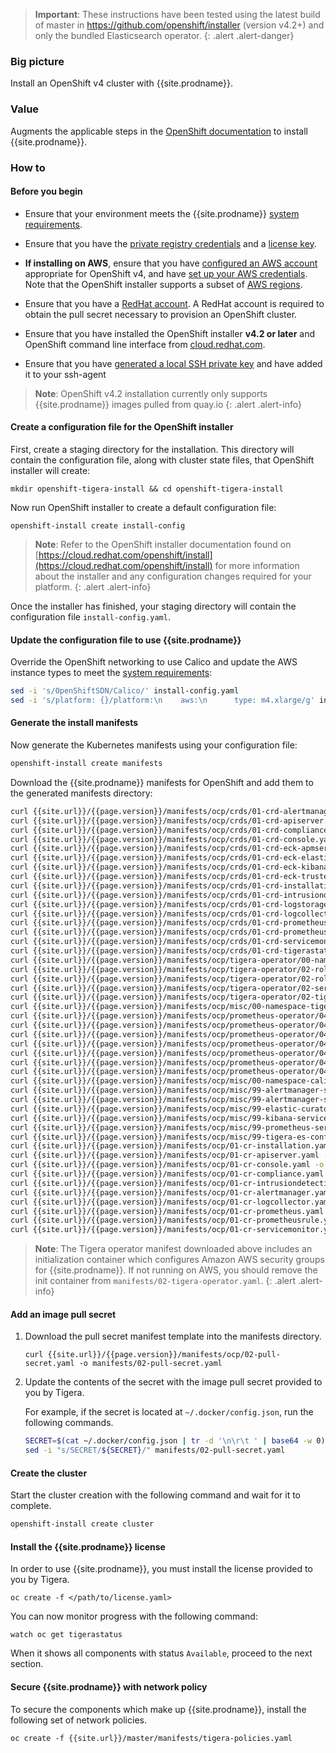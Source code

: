> **Important**: These instructions have been tested using the latest build of master in https://github.com/openshift/installer (version v4.2+)
>                and only the bundled Elasticsearch operator.
{: .alert .alert-danger}

### Big picture

Install an OpenShift v4 cluster with {{site.prodname}}.

### Value

Augments the applicable steps in the [OpenShift documentation](https://cloud.redhat.com/openshift/install)
to install {{site.prodname}}.

### How to

#### Before you begin

- Ensure that your environment meets the {{site.prodname}} [system requirements](/{{page.version}}/getting-started/openshift/requirements).

- Ensure that you have the [private registry credentials](/{{page.version}}/getting-started/#obtain-the-private-registry-credentials)
  and a [license key](/{{page.version}}/getting-started/#obtain-a-license-key).

- **If installing on AWS**, ensure that you have [configured an AWS account](https://docs.openshift.com/container-platform/4.1/installing/installing_aws/installing-aws-account.html) appropriate for OpenShift v4,
  and have [set up your AWS credentials](https://docs.aws.amazon.com/sdk-for-java/v1/developer-guide/setup-credentials.html).
  Note that the OpenShift installer supports a subset of [AWS regions](https://docs.openshift.com/container-platform/4.1/installing/installing_aws/installing-aws-account.html#installation-aws-regions_installing-aws-account).

- Ensure that you have a [RedHat account](https://cloud.redhat.com/). A RedHat account is required to obtain the pull secret necessary to provision an OpenShift cluster.

- Ensure that you have installed the OpenShift installer **v4.2 or later** and OpenShift command line interface from [cloud.redhat.com](https://cloud.redhat.com/openshift/install/aws/installer-provisioned).

- Ensure that you have [generated a local SSH private key](https://docs.openshift.com/container-platform/4.1/installing/installing_aws/installing-aws-default.html#ssh-agent-using_installing-aws-default) and have added it to your ssh-agent

> **Note**: OpenShift v4.2 installation currently only supports {{site.prodname}} images pulled from quay.io
{: .alert .alert-info}

#### Create a configuration file for the OpenShift installer

First, create a staging directory for the installation. This directory will contain the configuration file, along with cluster state files, that OpenShift installer will create:

```
mkdir openshift-tigera-install && cd openshift-tigera-install
```

Now run OpenShift installer to create a default configuration file:

```
openshift-install create install-config
```

> **Note**: Refer to the OpenShift installer documentation found on [https://cloud.redhat.com/openshift/install](https://cloud.redhat.com/openshift/install) for more information
> about the installer and any configuration changes required for your platform.
{: .alert .alert-info}

Once the installer has finished, your staging directory will contain the configuration file `install-config.yaml`.

#### Update the configuration file to use {{site.prodname}}

Override the OpenShift networking to use Calico and update the AWS instance types to meet the [system requirements](/{{page.version}}/getting-started/openshift/requirements):

```bash
sed -i 's/OpenShiftSDN/Calico/' install-config.yaml
sed -i 's/platform: {}/platform:\n    aws:\n      type: m4.xlarge/g' install-config.yaml
```

#### Generate the install manifests

Now generate the Kubernetes manifests using your configuration file:

```bash
openshift-install create manifests
```

Download the {{site.prodname}} manifests for OpenShift and add them to the generated manifests directory:

```bash
curl {{site.url}}/{{page.version}}/manifests/ocp/crds/01-crd-alertmanager.yaml -o manifests/01-crd-alertmanager.yaml
curl {{site.url}}/{{page.version}}/manifests/ocp/crds/01-crd-apiserver.yaml -o manifests/01-crd-apiserver.yaml
curl {{site.url}}/{{page.version}}/manifests/ocp/crds/01-crd-compliance.yaml -o manifests/01-crd-compliance.yaml
curl {{site.url}}/{{page.version}}/manifests/ocp/crds/01-crd-console.yaml -o manifests/01-crd-console.yaml
curl {{site.url}}/{{page.version}}/manifests/ocp/crds/01-crd-eck-apmserver.yaml -o manifests/01-crd-eck-apmserver.yaml
curl {{site.url}}/{{page.version}}/manifests/ocp/crds/01-crd-eck-elasticsearch.yaml -o manifests/01-crd-eck-elasticsearch.yaml
curl {{site.url}}/{{page.version}}/manifests/ocp/crds/01-crd-eck-kibana.yaml -o manifests/01-crd-eck-kibana.yaml
curl {{site.url}}/{{page.version}}/manifests/ocp/crds/01-crd-eck-trustedrelationship.yaml -o manifests/01-crd-eck-trustedrelationship.yaml
curl {{site.url}}/{{page.version}}/manifests/ocp/crds/01-crd-installation.yaml -o manifests/01-crd-installation.yaml
curl {{site.url}}/{{page.version}}/manifests/ocp/crds/01-crd-intrusiondetection.yaml -o manifests/01-crd-intrusiondetection.yaml
curl {{site.url}}/{{page.version}}/manifests/ocp/crds/01-crd-logstorage.yaml -o manifests/01-crd-logstorage.yaml
curl {{site.url}}/{{page.version}}/manifests/ocp/crds/01-crd-logcollector.yaml -o manifests/01-crd-logcollector.yaml
curl {{site.url}}/{{page.version}}/manifests/ocp/crds/01-crd-prometheusrule.yaml -o manifests/01-crd-prometheusrule.yaml
curl {{site.url}}/{{page.version}}/manifests/ocp/crds/01-crd-prometheus.yaml -o manifests/01-crd-prometheus.yaml
curl {{site.url}}/{{page.version}}/manifests/ocp/crds/01-crd-servicemonitor.yaml -o manifests/01-crd-servicemonitor.yaml
curl {{site.url}}/{{page.version}}/manifests/ocp/crds/01-crd-tigerastatus.yaml -o manifests/01-crd-tigerastatus.yaml
curl {{site.url}}/{{page.version}}/manifests/ocp/tigera-operator/00-namespace-tigera-operator.yaml -o manifests/00-namespace-tigera-operator.yaml
curl {{site.url}}/{{page.version}}/manifests/ocp/tigera-operator/02-rolebinding-tigera-operator.yaml -o manifests/02-rolebinding-tigera-operator.yaml
curl {{site.url}}/{{page.version}}/manifests/ocp/tigera-operator/02-role-tigera-operator.yaml -o manifests/02-role-tigera-operator.yaml
curl {{site.url}}/{{page.version}}/manifests/ocp/tigera-operator/02-serviceaccount-tigera-operator.yaml -o manifests/02-serviceaccount-tigera-operator.yaml
curl {{site.url}}/{{page.version}}/manifests/ocp/tigera-operator/02-tigera-operator.yaml -o manifests/02-tigera-operator.yaml
curl {{site.url}}/{{page.version}}/manifests/ocp/misc/00-namespace-tigera-prometheus.yaml -o manifests/00-namespace-tigera-prometheus.yaml
curl {{site.url}}/{{page.version}}/manifests/ocp/prometheus-operator/04-clusterrolebinding-prometheus-operator.yaml -o manifests/04-clusterrolebinding-prometheus-operator.yaml
curl {{site.url}}/{{page.version}}/manifests/ocp/prometheus-operator/04-clusterrolebinding-prometheus.yaml -o manifests/04-clusterrolebinding-prometheus.yaml
curl {{site.url}}/{{page.version}}/manifests/ocp/prometheus-operator/04-clusterrole-prometheus-operator.yaml -o manifests/04-clusterrole-prometheus-operator.yaml
curl {{site.url}}/{{page.version}}/manifests/ocp/prometheus-operator/04-clusterrole-prometheus.yaml -o manifests/04-clusterrole-prometheus.yaml
curl {{site.url}}/{{page.version}}/manifests/ocp/prometheus-operator/04-deployment-prometheus-operator.yaml -o manifests/04-deployment-prometheus-operator.yaml
curl {{site.url}}/{{page.version}}/manifests/ocp/prometheus-operator/04-serviceaccount-prometheus-operator.yaml -o manifests/04-serviceaccount-prometheus-operator.yaml
curl {{site.url}}/{{page.version}}/manifests/ocp/prometheus-operator/04-serviceaccount-prometheus.yaml -o manifests/04-serviceaccount-prometheus.yaml
curl {{site.url}}/{{page.version}}/manifests/ocp/misc/00-namespace-calico-monitoring.yaml -o manifests/00-namespace-calico-monitoring.yaml
curl {{site.url}}/{{page.version}}/manifests/ocp/misc/99-alertmanager-secret.yaml -o manifests/99-alertmanager-secret.yaml
curl {{site.url}}/{{page.version}}/manifests/ocp/misc/99-alertmanager-service.yaml -o manifests/99-alertmanager-service.yaml
curl {{site.url}}/{{page.version}}/manifests/ocp/misc/99-elastic-curator.yaml -o manifests/99-elastic-curator.yaml
curl {{site.url}}/{{page.version}}/manifests/ocp/misc/99-kibana-service.yaml -o manifests/99-kibana-service.yaml
curl {{site.url}}/{{page.version}}/manifests/ocp/misc/99-prometheus-service.yaml -o manifests/99-prometheus-service.yaml
curl {{site.url}}/{{page.version}}/manifests/ocp/misc/99-tigera-es-config.yaml -o manifests/99-tigera-es-config.yaml
curl {{site.url}}/{{page.version}}/manifests/ocp/01-cr-installation.yaml -o manifests/01-cr-installation.yaml
curl {{site.url}}/{{page.version}}/manifests/ocp/01-cr-apiserver.yaml -o manifests/01-cr-apiserver.yaml
curl {{site.url}}/{{page.version}}/manifests/ocp/01-cr-console.yaml -o manifests/01-cr-console.yaml
curl {{site.url}}/{{page.version}}/manifests/ocp/01-cr-compliance.yaml -o manifests/01-cr-compliance.yaml
curl {{site.url}}/{{page.version}}/manifests/ocp/01-cr-intrusiondetection.yaml -o manifests/01-cr-intrusiondetection.yaml
curl {{site.url}}/{{page.version}}/manifests/ocp/01-cr-alertmanager.yaml -o manifests/01-cr-alertmanager.yaml
curl {{site.url}}/{{page.version}}/manifests/ocp/01-cr-logcollector.yaml -o manifests/01-cr-logcollector.yaml
curl {{site.url}}/{{page.version}}/manifests/ocp/01-cr-prometheus.yaml -o manifests/01-cr-prometheus.yaml
curl {{site.url}}/{{page.version}}/manifests/ocp/01-cr-prometheusrule.yaml -o manifests/01-cr-prometheusrule.yaml
curl {{site.url}}/{{page.version}}/manifests/ocp/01-cr-servicemonitor.yaml -o manifests/01-cr-servicemonitor.yaml
```

> **Note**: The Tigera operator manifest downloaded above includes an initialization container which configures Amazon AWS
> security groups for {{site.prodname}}. If not running on AWS, you should remove the init container from `manifests/02-tigera-operator.yaml`.
{: .alert .alert-info}

#### Add an image pull secret

1. Download the pull secret manifest template into the manifests directory.

   ```
   curl {{site.url}}/{{page.version}}/manifests/ocp/02-pull-secret.yaml -o manifests/02-pull-secret.yaml
   ```

1. Update the contents of the secret with the image pull secret provided to you by Tigera.

   For example, if the secret is located at `~/.docker/config.json`, run the following commands.

   ```bash
   SECRET=$(cat ~/.docker/config.json | tr -d '\n\r\t ' | base64 -w 0)
   sed -i "s/SECRET/${SECRET}/" manifests/02-pull-secret.yaml
   ```

#### Create the cluster

Start the cluster creation with the following command and wait for it to complete.

```bash
openshift-install create cluster
```

#### Install the {{site.prodname}} license

In order to use {{site.prodname}}, you must install the license provided to you by Tigera.

```
oc create -f </path/to/license.yaml>
```

You can now monitor progress with the following command:

```
watch oc get tigerastatus
```

When it shows all components with status `Available`, proceed to the next section.

#### Secure {{site.prodname}} with network policy

To secure the components which make up {{site.prodname}}, install the following set of network policies.

```
oc create -f {{site.url}}/master/manifests/tigera-policies.yaml
```
